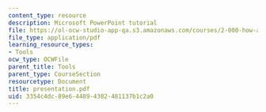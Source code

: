 ```yaml
---
content_type: resource
description: Microsoft PowerPoint tutorial
file: https://ol-ocw-studio-app-qa.s3.amazonaws.com/courses/2-000-how-and-why-machines-work-spring-2002/3354c4dc89e644894302481137b1c2a0_presentation.pdf
file_type: application/pdf
learning_resource_types:
- Tools
ocw_type: OCWFile
parent_title: Tools
parent_type: CourseSection
resourcetype: Document
title: presentation.pdf
uid: 3354c4dc-89e6-4489-4302-481137b1c2a0
---
```


